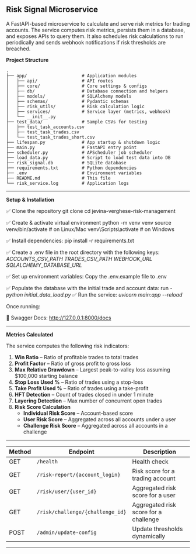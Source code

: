 Risk Signal Microservice
---

A FastAPI-based microservice to calculate and serve risk metrics for trading accounts.
The service computes risk metrics, persists them in a database, and exposes APIs to query them.
It also schedules risk calculations to run periodically and sends webhook notifications if risk thresholds are breached.

 **Project Structure**

```
.
├── app/                     # Application modules
│   ├── api/                 # API routes
│   ├── core/                # Core settings & configs
│   ├── db/                  # Database connection and helpers
│   ├── models/              # SQLAlchemy models
│   ├── schemas/             # Pydantic schemas
│   ├── risk_utils/          # Risk calculation logic
│   ├── services/            # Service layer (metrics, webhook)
│   └── __init__.py
├── test_data/               # Sample CSVs for testing
│   ├── test_task_accounts.csv
│   ├── test_task_trades.csv
│   └── test_task_trades_short.csv
├── lifespan.py              # App startup & shutdown logic
├── main.py                  # FastAPI entry point
├── scheduler.py             # APScheduler job scheduler
├── load_data.py             # Script to load test data into DB
├── risk_signal.db           # SQLite database
├── requirements.txt         # Python dependencies
├── .env                     # Environment variables
├── README.md                # This file
└── risk_service.log         # Application logs
```
---

**Setup & Installation**

✅ Clone the repository
git clone <repo-url>
cd jevina-verghese-risk-management

✅ Create & activate virtual environment
python -m venv venv
source venv/bin/activate       # on Linux/Mac
venv\Scripts\activate          # on Windows

✅ Install dependencies:
pip install -r requirements.txt

✅ Create a .env file in the root directory with the following keys:
      *ACCOUNTS_CSV_PATH*
      *TRADES_CSV_PATH*
      *WEBHOOK_URL*
      *SQLALCHEMY_DATABASE_URL*

✅ Set up environment variables:
Copy the .env.example file to .env

✅ Populate the database with the initial trade and account data:
     run - *python initial_data_load.py*
✅ Run the service:
     *uvicorn main:app --reload*

Once running:

📄 Swagger Docs: http://127.0.0.1:8000/docs

---

**Metrics Calculated**

The service computes the following risk indicators:

1. **Win Ratio** – Ratio of profitable trades to total trades  
2. **Profit Factor** – Ratio of gross profit to gross loss  
3. **Max Relative Drawdown** – Largest peak-to-valley loss assuming $100,000 starting balance  
4. **Stop Loss Used %** – Ratio of trades using a stop-loss  
5. **Take Profit Used %** – Ratio of trades using a take-profit  
6. **HFT Detection** – Count of trades closed in under 1 minute  
7. **Layering Detection** – Max number of concurrent open trades  
8. **Risk Score Calculation**
   - **Individual Risk Score** – Account-based score
   - **User Risk Score** – Aggregated across all accounts under a user
   - **Challenge Risk Score** – Aggregated across all accounts in a challenge

---

| Method | Endpoint                            | Description                             |
|--------|-------------------------------------|-----------------------------------------|
| GET    | `/health`                           | Health check                            |
| GET    | `/risk-report/{account_login}`      | Risk score for a trading account        |
| GET    | `/risk/user/{user_id}`              | Aggregated risk score for a user        |
| GET    | `/risk/challenge/{challenge_id}`    | Aggregated risk score for a challenge   |
| POST   | `/admin/update-config`              | Update thresholds dynamically           |


---
